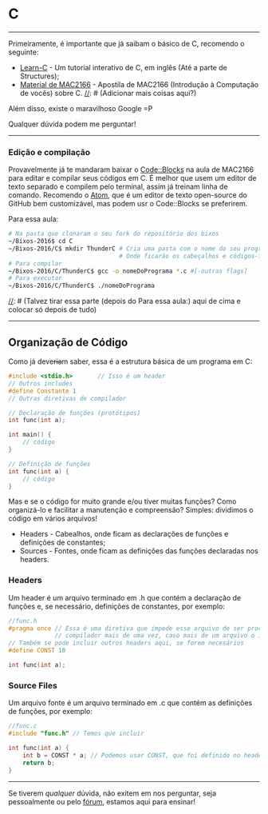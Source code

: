 # C
------------------------------------------------------------------
Primeiramente, é importante que já saibam o básico de C, recomendo o seguinte:
* [Learn-C][learnc] - Um tutorial interativo de C, em inglês (Até a parte de Structures);
* [Material de MAC2166][mac2166] - Apostila de MAC2166 (Introdução à Computação de vocês) sobre C.
[//]: # (Adicionar mais coisas aqui?)

Além disso, existe o maravilhoso Google =P

Qualquer dúvida podem me perguntar!

---
### Edição e compilação
Provavelmente já te mandaram baixar o [Code::Blocks][codeblocks] na aula de MAC2166 para editar e compilar seus códigos em C. É melhor que usem um editor de texto separado e compilem pelo terminal, assim já treinam linha de comando. Recomendo o [Atom][atom], que é um editor de texto open-source do GitHub bem customizável, mas podem usr o Code::Blocks se preferirem.

Para essa aula:
```bash
# Na pasta que clonaram o seu fork do repositório dos bixos
~/Bixos-2016$ cd C
~/Bixos-2016/C$ mkdir ThunderC # Cria uma pasta com o nome do seu programa
                        	   # Onde ficarão os cabeçalhos e códigos-fonte
# Para compilar
~/Bixos-2016/C/ThunderC$ gcc -o nomeDoPrograma *.c #[-outras flags]
# Para executar
~/Bixos-2016/C/ThunderC$ ./nomeDoPrograma
```
[//]: # (Talvez tirar essa parte (depois do Para essa aula:) aqui de cima e colocar só depois de tudo)

---
## Organização de Código
Como já deve~~ria~~m saber, essa é a estrutura básica de um programa em C:
```c
#include <stdio.h>       // Isso é um header
// Outros includes
#define Constante 1
// Outras diretivas de compilador

// Declaração de funções (protótipos)
int func(int a);

int main() {
	// código
}

// Definição de funções
int func(int a) {
	// código
}
```
Mas e se o código for muito grande e/ou tiver muitas funções? Como organizá-lo e facilitar a manutenção e compreensão? Simples: dividimos o código em vários arquivos!
* Headers - Cabealhos, onde ficam as declarações de funções e definições de constantes;
* Sources - Fontes, onde ficam as definições das funções declaradas nos headers.

### Headers
Um header é um arquivo terminado em .h que contém a declaração de funções e, se necessário, definições de constantes, por exemplo:
```c
//func.h
#pragma once // Essa é uma diretiva que impede esse arquivo de ser processado pelo
			 // compilador mais de uma vez, caso mais de um arquivo o inclua.
// Também se pode incluir outros headers aqui, se forem necesários
#define CONST 10

int func(int a);

```
### Source Files
Um arquivo fonte é um arquivo terminado em .c que contém as definições de funções, por exemplo:
```c
//func.c
#include "func.h" // Temos que incluir

int func(int a) {
	int b = CONST * a; // Podemos usar CONST, que foi definido no header incluso
	return b;
}
```

[//]: # (Continuar aqui, exemplo na main e de compilação)
[//]: # (Pedir pra testarem e darem pull no fork deles pra treinarem git)

---

Se tiverem *qualquer* dúvida, não exitem em nos perguntar, seja pessoalmente ou pelo [fórum][forum], estamos aqui para ensinar!

[learnc]: http://www.learn-c.org/
[mac2166]: http://www.ime.usp.br/~hitoshi/introducao/
[codeblocks]: http://www.codeblocks.org/
[atom]: https://atom.io/
[forum]: http://forum.thunderatz.org/
